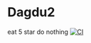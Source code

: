 # Dagdu2
eat 5 star do nothing
[![CI](https://github.com/Enigma150704/Dagdu2/actions/workflows/ci.yml/badge.svg)](https://github.com/Enigma150704/Dagdu2/actions/workflows/ci.yml)
